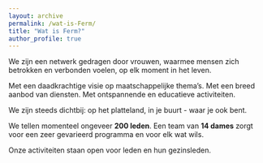 ```yaml
---
layout: archive
permalink: /wat-is-Ferm/
title: "Wat is Ferm?"
author_profile: true
---
```


We zijn een netwerk gedragen door vrouwen, waarmee mensen zich betrokken en verbonden voelen, op elk moment in het leven.

Met een daadkrachtige visie op maatschappelijke thema’s. Met een breed aanbod van diensten. Met ontspannende en educatieve activiteiten.

We zijn steeds dichtbij: op het platteland, in je buurt - waar je ook bent.

We tellen momenteel ongeveer **200 leden**. Een team van **14 dames** zorgt voor een zeer gevarieerd programma en voor elk wat wils.

Onze activiteiten staan open voor leden en hun gezinsleden.